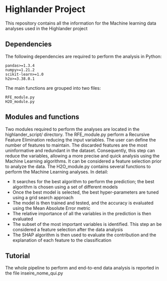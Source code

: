 # Highlander Project

This repository contains all the information for the Machine learning data analyses used in the Highlander project

## Dependencies

The following dependencies are required to perform the analysis in Python:

```
pandas>=1.3.4 
numpy>=1.21.2
scikit-learn>=1.0
h2o>=3.38.0.1
```
The main functions are grouped into two files:

```
RFE_module.py
H2O_module.py
```

## Modules and functions

Two modules required to perform the analyses are located in the highlander_script/ directory. The RFE_module.py perform a Recursive Feature Elimination reducing the input variables. The user can define the number of features to maintain. The discarded features are the most uninformative and redundant in the dataset. Consequently, this step can reduce the variables, allowing a more precise and quick analysis using the Machine Learning algorithms. It can be considered a feature selection prior to analyze the data.
The H2O_module.py contains several functions to perform the Machine Learning analyses. In detail:

<ul>
<li> It searches for the best algorithm to perform the prediction; the best algorithm is chosen using a set of different models </li>
<li> Once the best model is selected, the best hyper-parameters are tuned using a grid search approach </li>
<li> The model is then trained and tested, and the accuracy is evaluated using the Mean Absolute Error metric </li>
<li> The relative importance of all the variables in the prediction is then evaluated </li> 
<li> The subset of the most important variables is identified. This step an be considered a feature selection after the data analysis </li>
<li> The SHAP algorithm is then used to evaluate the contribution and the explanation of each feature to the classification </li>
</ul>
  
## Tutorial

The whole pipeline to perform and end-to-end data analysis is reported in the file inseire_nome_qui.py
